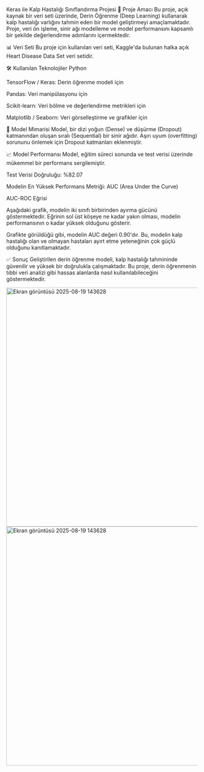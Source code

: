 
Keras ile Kalp Hastalığı Sınıflandırma Projesi
🎯 Proje Amacı
Bu proje, açık kaynak bir veri seti üzerinde, Derin Öğrenme (Deep Learning) kullanarak kalp hastalığı varlığını tahmin eden bir model geliştirmeyi amaçlamaktadır. Proje, veri ön işleme, sinir ağı modelleme ve model performansını kapsamlı bir şekilde değerlendirme adımlarını içermektedir.

📊 Veri Seti
Bu proje için kullanılan veri seti, Kaggle'da bulunan halka açık Heart Disease Data Set veri setidir.

🛠️ Kullanılan Teknolojiler
Python

TensorFlow / Keras: Derin öğrenme modeli için

Pandas: Veri manipülasyonu için

Scikit-learn: Veri bölme ve değerlendirme metrikleri için

Matplotlib / Seaborn: Veri görselleştirme ve grafikler için

🧠 Model Mimarisi
Model, bir dizi yoğun (Dense) ve düşürme (Dropout) katmanından oluşan sıralı (Sequential) bir sinir ağıdır. Aşırı uyum (overfitting) sorununu önlemek için Dropout katmanları eklenmiştir.

📈 Model Performansı
Model, eğitim süreci sonunda ve test verisi üzerinde mükemmel bir performans sergilemiştir.

Test Verisi Doğruluğu: %82.07

Modelin En Yüksek Performans Metriği: AUC (Area Under the Curve)

AUC-ROC Eğrisi

Aşağıdaki grafik, modelin iki sınıfı birbirinden ayırma gücünü göstermektedir. Eğrinin sol üst köşeye ne kadar yakın olması, modelin performansının o kadar yüksek olduğunu gösterir.

Grafikte görüldüğü gibi, modelin AUC değeri 0.90'dır. Bu, modelin kalp hastalığı olan ve olmayan hastaları ayırt etme yeteneğinin çok güçlü olduğunu kanıtlamaktadır.

✅ Sonuç
Geliştirilen derin öğrenme modeli, kalp hastalığı tahmininde güvenilir ve yüksek bir doğrulukla çalışmaktadır. Bu proje, derin öğrenmenin tıbbi veri analizi gibi hassas alanlarda nasıl kullanılabileceğini göstermektedir.




<img width="918" height="630" alt="Ekran görüntüsü 2025-08-19 143628" src="https://github.com/user-attachments/assets/74636107-3485-4214-81c2-a24e4418e465" />






<img width="918" height="630" alt="Ekran görüntüsü 2025-08-19 143628" src="https://github.com/user-attachments/assets/b795e0db-95e8-4a22-aeb5-9554c76eeb65" />
